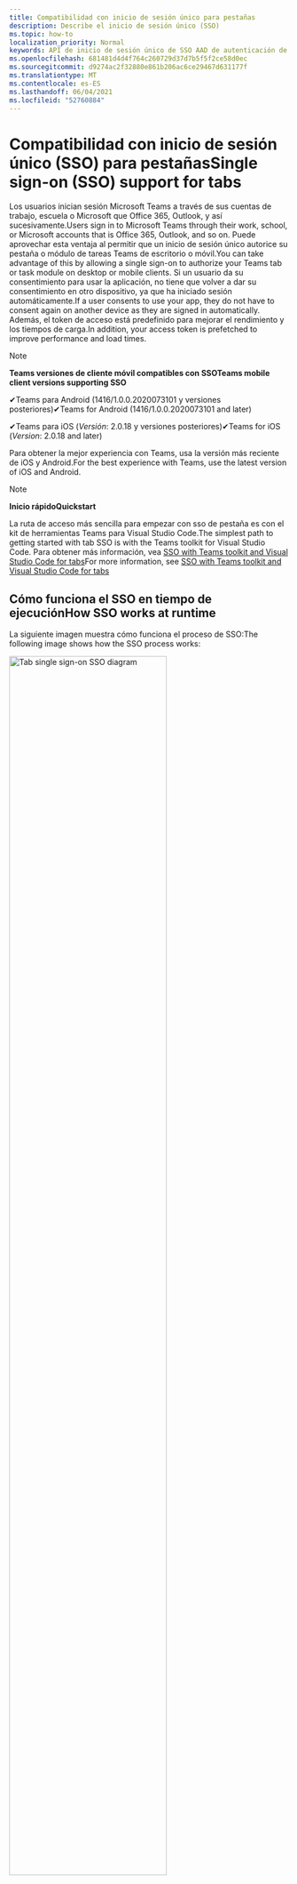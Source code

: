 ```yaml
---
title: Compatibilidad con inicio de sesión único para pestañas
description: Describe el inicio de sesión único (SSO)
ms.topic: how-to
localization_priority: Normal
keywords: API de inicio de sesión único de SSO AAD de autenticación de teams
ms.openlocfilehash: 681481d4d4f764c260729d37d7b5f5f2ce58d0ec
ms.sourcegitcommit: d9274ac2f32880e861b206ac6ce29467d631177f
ms.translationtype: MT
ms.contentlocale: es-ES
ms.lasthandoff: 06/04/2021
ms.locfileid: "52760884"
---
```

# <a name="single-sign-on-sso-support-for-tabs"></a><span data-ttu-id="0784f-104">Compatibilidad con inicio de sesión único (SSO) para pestañas</span><span class="sxs-lookup"><span data-stu-id="0784f-104">Single sign-on (SSO) support for tabs</span></span>

<span data-ttu-id="0784f-105">Los usuarios inician sesión Microsoft Teams a través de sus cuentas de trabajo, escuela o Microsoft que Office 365, Outlook, y así sucesivamente.</span><span class="sxs-lookup"><span data-stu-id="0784f-105">Users sign in to Microsoft Teams through their work, school, or Microsoft accounts that is Office 365, Outlook, and so on.</span></span> <span data-ttu-id="0784f-106">Puede aprovechar esta ventaja al permitir que un inicio de sesión único autorice su pestaña o módulo de tareas Teams de escritorio o móvil.</span><span class="sxs-lookup"><span data-stu-id="0784f-106">You can take advantage of this by allowing a single sign-on to authorize your Teams tab or task module on desktop or mobile clients.</span></span> <span data-ttu-id="0784f-107">Si un usuario da su consentimiento para usar la aplicación, no tiene que volver a dar su consentimiento en otro dispositivo, ya que ha iniciado sesión automáticamente.</span><span class="sxs-lookup"><span data-stu-id="0784f-107">If a user consents to use your app, they do not have to consent again on another device as they are signed in automatically.</span></span> <span data-ttu-id="0784f-108">Además, el token de acceso está predefinido para mejorar el rendimiento y los tiempos de carga.</span><span class="sxs-lookup"><span data-stu-id="0784f-108">In addition, your access token is prefetched to improve performance and load times.</span></span>

> [!NOTE]
> <span data-ttu-id="0784f-109">**Teams versiones de cliente móvil compatibles con SSO**</span><span class="sxs-lookup"><span data-stu-id="0784f-109">**Teams mobile client versions supporting SSO**</span></span>  
>
> <span data-ttu-id="0784f-110">✔Teams para Android (1416/1.0.0.2020073101 y versiones posteriores)</span><span class="sxs-lookup"><span data-stu-id="0784f-110">✔Teams for Android (1416/1.0.0.2020073101 and later)</span></span>
>
> <span data-ttu-id="0784f-111">✔Teams para iOS (_Versión_: 2.0.18 y versiones posteriores)</span><span class="sxs-lookup"><span data-stu-id="0784f-111">✔Teams for iOS (_Version_: 2.0.18 and later)</span></span>  
>
> <span data-ttu-id="0784f-112">Para obtener la mejor experiencia con Teams, usa la versión más reciente de iOS y Android.</span><span class="sxs-lookup"><span data-stu-id="0784f-112">For the best experience with Teams, use the latest version of iOS and Android.</span></span>

> [!NOTE]
> <span data-ttu-id="0784f-113">**Inicio rápido**</span><span class="sxs-lookup"><span data-stu-id="0784f-113">**Quickstart**</span></span>  
>
> <span data-ttu-id="0784f-114">La ruta de acceso más sencilla para empezar con sso de pestaña es con el kit de herramientas Teams para Visual Studio Code.</span><span class="sxs-lookup"><span data-stu-id="0784f-114">The simplest path to getting started with tab SSO is with the Teams toolkit for Visual Studio Code.</span></span> <span data-ttu-id="0784f-115">Para obtener más información, vea [SSO with Teams toolkit and Visual Studio Code for tabs](../../../toolkit/visual-studio-code-tab-sso.md)</span><span class="sxs-lookup"><span data-stu-id="0784f-115">For more information, see [SSO with Teams toolkit and Visual Studio Code for tabs](../../../toolkit/visual-studio-code-tab-sso.md)</span></span>

## <a name="how-sso-works-at-runtime"></a><span data-ttu-id="0784f-116">Cómo funciona el SSO en tiempo de ejecución</span><span class="sxs-lookup"><span data-stu-id="0784f-116">How SSO works at runtime</span></span>

<span data-ttu-id="0784f-117">La siguiente imagen muestra cómo funciona el proceso de SSO:</span><span class="sxs-lookup"><span data-stu-id="0784f-117">The following image shows how the SSO process works:</span></span>

<!-- markdownlint-disable MD033 -->
<img src="~/assets/images/tabs/tabs-sso-diagram.png" alt="Tab single sign-on SSO diagram" width="75%"/>

1. <span data-ttu-id="0784f-118">En la pestaña, se realiza una llamada de JavaScript a `getAuthToken()` .</span><span class="sxs-lookup"><span data-stu-id="0784f-118">In the tab, a JavaScript call is made to `getAuthToken()`.</span></span> <span data-ttu-id="0784f-119">Esto indica Teams obtener un token de autenticación para la aplicación de tabulación.</span><span class="sxs-lookup"><span data-stu-id="0784f-119">This tells Teams to obtain an authentication token for the tab application.</span></span>
2. <span data-ttu-id="0784f-120">Si es la primera vez que el usuario actual usa la aplicación de pestaña, hay un mensaje de solicitud para dar su consentimiento si se requiere consentimiento o para administrar la autenticación de paso a paso, como la autenticación en dos fases.</span><span class="sxs-lookup"><span data-stu-id="0784f-120">If this is the first time the current user has used your tab application, there is a request prompt to consent if consent is required or to handle step-up authentication such as two-factor authentication.</span></span>
3. <span data-ttu-id="0784f-121">Teams solicita el token de aplicación de tabulación desde el punto de conexión Azure Active Directory (AAD) para el usuario actual.</span><span class="sxs-lookup"><span data-stu-id="0784f-121">Teams requests the tab application token from the Azure Active Directory (AAD) endpoint for the current user.</span></span>
4. <span data-ttu-id="0784f-122">AAD envía el token de aplicación de tabulación a Teams aplicación.</span><span class="sxs-lookup"><span data-stu-id="0784f-122">AAD sends the tab application token to the Teams application.</span></span>
5. <span data-ttu-id="0784f-123">Teams envía el token de aplicación de tabulación a la pestaña como parte del objeto de resultado devuelto por la `getAuthToken()` llamada.</span><span class="sxs-lookup"><span data-stu-id="0784f-123">Teams sends the tab application token to the tab as part of the result object returned by the `getAuthToken()` call.</span></span>
6. <span data-ttu-id="0784f-124">El token se analiza en la aplicación de pestaña mediante JavaScript, para extraer la información necesaria, como la dirección de correo electrónico del usuario.</span><span class="sxs-lookup"><span data-stu-id="0784f-124">The token is parsed in the tab application using JavaScript, to extract required information, such as the user's email address.</span></span>

> [!NOTE]
> <span data-ttu-id="0784f-125">El solo es válido para dar su consentimiento a un conjunto limitado de API de nivel de usuario que son correo `getAuthToken()` electrónico, perfil, offline_access y OpenId.</span><span class="sxs-lookup"><span data-stu-id="0784f-125">The `getAuthToken()` is only valid for consenting to a limited set of user-level APIs that is email, profile, offline_access and OpenId.</span></span> <span data-ttu-id="0784f-126">No se usa para otros ámbitos Graph como `User.Read` o `Mail.Read` .</span><span class="sxs-lookup"><span data-stu-id="0784f-126">It is not used for further Graph scopes such as `User.Read` or `Mail.Read`.</span></span> <span data-ttu-id="0784f-127">Para obtener soluciones alternativas sugeridas, [consulte Graph adicionales](#apps-that-require-additional-graph-scopes).</span><span class="sxs-lookup"><span data-stu-id="0784f-127">For suggested workarounds, see [additional Graph scopes](#apps-that-require-additional-graph-scopes).</span></span>

<span data-ttu-id="0784f-128">La API de SSO también funciona en [módulos de tareas](../../../task-modules-and-cards/what-are-task-modules.md) que insertan contenido web.</span><span class="sxs-lookup"><span data-stu-id="0784f-128">The SSO API also works in [task modules](../../../task-modules-and-cards/what-are-task-modules.md) that embed web content.</span></span>

## <a name="develop-an-sso-microsoft-teams-tab"></a><span data-ttu-id="0784f-129">Desarrollar una pestaña de Microsoft Teams SSO</span><span class="sxs-lookup"><span data-stu-id="0784f-129">Develop an SSO Microsoft Teams tab</span></span>

<span data-ttu-id="0784f-130">En esta sección se describen las tareas relacionadas con la creación de una Teams que usa SSO.</span><span class="sxs-lookup"><span data-stu-id="0784f-130">This section describes the tasks involved in creating a Teams tab that uses SSO.</span></span> <span data-ttu-id="0784f-131">Estas tareas son independientes del lenguaje y del marco.</span><span class="sxs-lookup"><span data-stu-id="0784f-131">These tasks are language- and framework-agnostic.</span></span>

### <a name="1-create-your-aad-application"></a><span data-ttu-id="0784f-132">1. Crear la aplicación de AAD</span><span class="sxs-lookup"><span data-stu-id="0784f-132">1. Create your AAD application</span></span>

<span data-ttu-id="0784f-133">**Para registrar la aplicación en la información general [del portal de AAD](https://azure.microsoft.com/features/azure-portal/)**</span><span class="sxs-lookup"><span data-stu-id="0784f-133">**To register your application in the [AAD portal](https://azure.microsoft.com/features/azure-portal/) overview**</span></span>

1. <span data-ttu-id="0784f-134">Obtener el [identificador de aplicación de AAD](/azure/active-directory/develop/howto-create-service-principal-portal#get-values-for-signing-in).</span><span class="sxs-lookup"><span data-stu-id="0784f-134">Get your [AAD Application ID](/azure/active-directory/develop/howto-create-service-principal-portal#get-values-for-signing-in).</span></span> 
1. <span data-ttu-id="0784f-135">Especifique los permisos que la aplicación necesita para el extremo de AAD y, opcionalmente, Graph.</span><span class="sxs-lookup"><span data-stu-id="0784f-135">Specify the permissions that your application needs for the AAD endpoint and, optionally, Graph.</span></span>
1. <span data-ttu-id="0784f-136">[Conceda permisos para](/azure/active-directory/develop/howto-create-service-principal-portal#configure-access-policies-on-resources) Teams escritorio, web y aplicaciones móviles.</span><span class="sxs-lookup"><span data-stu-id="0784f-136">[Grant permissions](/azure/active-directory/develop/howto-create-service-principal-portal#configure-access-policies-on-resources) for Teams desktop, web, and mobile applications.</span></span>
1. <span data-ttu-id="0784f-137">Pre-authorize Teams seleccionando el botón Agregar **un** ámbito y en el panel que se abre, escriba **access_as_user** como **nombre de ámbito**.</span><span class="sxs-lookup"><span data-stu-id="0784f-137">Pre-authorize Teams by selecting the **Add a scope** button and in the panel that opens, enter **access_as_user** as the **Scope name**.</span></span>

> [!NOTE]
> <span data-ttu-id="0784f-138">Hay algunas restricciones importantes que debe saber:</span><span class="sxs-lookup"><span data-stu-id="0784f-138">There are some important restrictions that you must know:</span></span>
>
> * <span data-ttu-id="0784f-139">Solo se admiten permisos Graph API de nivel de usuario, es decir, correo electrónico, perfil, offline_access, OpenId.</span><span class="sxs-lookup"><span data-stu-id="0784f-139">Only user-level Graph API permissions are supported that is, email, profile, offline_access, OpenId.</span></span> <span data-ttu-id="0784f-140">Si debe tener acceso a otros ámbitos Graph como `User.Read` o , vea la solución alternativa `Mail.Read` [recomendada](#apps-that-require-additional-graph-scopes).</span><span class="sxs-lookup"><span data-stu-id="0784f-140">If you must have access to other Graph scopes such as `User.Read` or `Mail.Read`, see [recommended workaround](#apps-that-require-additional-graph-scopes).</span></span>
> * <span data-ttu-id="0784f-141">Es importante que el nombre de dominio de la aplicación sea el mismo que el nombre de dominio registrado para la aplicación de AAD.</span><span class="sxs-lookup"><span data-stu-id="0784f-141">It is important that your application's domain name is the same as the domain name you have registered for your AAD application.</span></span>
> * <span data-ttu-id="0784f-142">Actualmente, no se admiten varios dominios por aplicación.</span><span class="sxs-lookup"><span data-stu-id="0784f-142">Currently multiple domains per app are not supported.</span></span>

<span data-ttu-id="0784f-143">**Para registrar la aplicación a través del portal de AAD**</span><span class="sxs-lookup"><span data-stu-id="0784f-143">**To register your app through the AAD portal**</span></span>

1. <span data-ttu-id="0784f-144">Registrar una nueva aplicación en el portal [de registros de aplicaciones de AAD.](https://go.microsoft.com/fwlink/?linkid=2083908)</span><span class="sxs-lookup"><span data-stu-id="0784f-144">Register a new application in the [AAD App Registrations](https://go.microsoft.com/fwlink/?linkid=2083908) portal.</span></span>
1. <span data-ttu-id="0784f-145">Seleccione **Nuevo registro**.</span><span class="sxs-lookup"><span data-stu-id="0784f-145">Select **New Registration**.</span></span> <span data-ttu-id="0784f-146">Aparece **la página** Registrar una aplicación.</span><span class="sxs-lookup"><span data-stu-id="0784f-146">The **Register an application** page appears.</span></span>
1. <span data-ttu-id="0784f-147">En la **página Registrar una aplicación,** escriba los siguientes valores:</span><span class="sxs-lookup"><span data-stu-id="0784f-147">In the **Register an application** page, enter the following values:</span></span>
    1. <span data-ttu-id="0784f-148">Escribe un **nombre** para la aplicación.</span><span class="sxs-lookup"><span data-stu-id="0784f-148">Enter a **Name** for your app.</span></span>
    2. <span data-ttu-id="0784f-149">Elija los **tipos de cuenta admitidos,** seleccione un único inquilino o tipo de cuenta multiempresa.</span><span class="sxs-lookup"><span data-stu-id="0784f-149">Choose the **Supported account types**, select single tenant or multitenant account type.</span></span> <span data-ttu-id="0784f-150">¹</span><span class="sxs-lookup"><span data-stu-id="0784f-150">¹</span></span>
    * <span data-ttu-id="0784f-151">Deje **URI de redireccionamiento** vacía.</span><span class="sxs-lookup"><span data-stu-id="0784f-151">Leave **Redirect URI** empty.</span></span>
    3. <span data-ttu-id="0784f-152">Elija **Registrar**.</span><span class="sxs-lookup"><span data-stu-id="0784f-152">Choose **Register**.</span></span>
1. <span data-ttu-id="0784f-153">En la página de información general, copie y guarde el **identificador de aplicación (cliente).**</span><span class="sxs-lookup"><span data-stu-id="0784f-153">On the overview page, copy and save the **Application (client) ID**.</span></span> <span data-ttu-id="0784f-154">Debe tenerla más adelante al actualizar el manifiesto Teams aplicación.</span><span class="sxs-lookup"><span data-stu-id="0784f-154">You must have it later when updating your Teams application manifest.</span></span>
1. <span data-ttu-id="0784f-155">En **Administrar**, seleccione **Exponer una API**</span><span class="sxs-lookup"><span data-stu-id="0784f-155">Under **Manage**, select **Expose an API**.</span></span>

    > [!NOTE]
    > <span data-ttu-id="0784f-156">Si estás creando una aplicación con un bot y una pestaña, escribe el URI de id. de aplicación como `api://fully-qualified-domain-name.com/botid-{YourBotId}` .</span><span class="sxs-lookup"><span data-stu-id="0784f-156">If you are building an app with a bot and a tab, enter the Application ID URI as `api://fully-qualified-domain-name.com/botid-{YourBotId}`.</span></span>

1. <span data-ttu-id="0784f-157">Seleccione el **vínculo Establecer** para generar el URI de id. de aplicación con el formato `api://{AppID}` de .</span><span class="sxs-lookup"><span data-stu-id="0784f-157">Select the **Set** link to generate the Application ID URI in the form of `api://{AppID}`.</span></span> <span data-ttu-id="0784f-158">Inserte el nombre de dominio completo con una barra diagonal "/" anexada al final, entre las barras diagonales dobles y el GUID.</span><span class="sxs-lookup"><span data-stu-id="0784f-158">Insert your fully qualified domain name with a forward slash "/" appended to the end, between the double forward slashes and the GUID.</span></span> <span data-ttu-id="0784f-159">El identificador completo debe tener el formato `api://fully-qualified-domain-name.com/{AppID}` de .</span><span class="sxs-lookup"><span data-stu-id="0784f-159">The entire ID must have the form of `api://fully-qualified-domain-name.com/{AppID}`.</span></span> <span data-ttu-id="0784f-160">² Por ejemplo, `api://subdomain.example.com/00000000-0000-0000-0000-000000000000` .</span><span class="sxs-lookup"><span data-stu-id="0784f-160">² For example, `api://subdomain.example.com/00000000-0000-0000-0000-000000000000`.</span></span> <span data-ttu-id="0784f-161">El nombre de dominio completo es el nombre de dominio legible desde el que se sirve la aplicación.</span><span class="sxs-lookup"><span data-stu-id="0784f-161">The fully qualified domain name is the human readable domain name from which your app is served.</span></span> <span data-ttu-id="0784f-162">Si usa un servicio de túnel como ngrok, debe actualizar este valor siempre que cambie su subdominio ngrok.</span><span class="sxs-lookup"><span data-stu-id="0784f-162">If you are using a tunneling service such as ngrok, you must update this value whenever your ngrok subdomain changes.</span></span>
1. <span data-ttu-id="0784f-163">Seleccione **Agregar un ámbito**.</span><span class="sxs-lookup"><span data-stu-id="0784f-163">Select **Add a scope**.</span></span> <span data-ttu-id="0784f-164">En el panel que se abre, **escriba access_as_user** como el nombre **de ámbito**.</span><span class="sxs-lookup"><span data-stu-id="0784f-164">In the panel that opens, enter **access_as_user** as the **Scope name**.</span></span>
1. <span data-ttu-id="0784f-165">En el **cuadro Quién puede dar su consentimiento,** escriba **Administradores y usuarios**.</span><span class="sxs-lookup"><span data-stu-id="0784f-165">In the **Who can consent?** box, enter **Admins and users**.</span></span>
1. <span data-ttu-id="0784f-166">Escriba los detalles en los cuadros para configurar los mensajes de consentimiento de usuario y administrador con los valores adecuados para el `access_as_user` ámbito:</span><span class="sxs-lookup"><span data-stu-id="0784f-166">Enter the details in the boxes for configuring the admin and user consent prompts with values that are appropriate for the `access_as_user` scope:</span></span>
    * <span data-ttu-id="0784f-167">**Título del consentimiento de administrador:** Teams puede acceder al perfil del usuario.</span><span class="sxs-lookup"><span data-stu-id="0784f-167">**Admin consent title:** Teams can access the user’s profile.</span></span>
    * <span data-ttu-id="0784f-168">**Descripción del consentimiento** de administrador: Teams puede llamar a las API web de la aplicación como el usuario actual.</span><span class="sxs-lookup"><span data-stu-id="0784f-168">**Admin consent description**: Teams can call the app’s web APIs as the current user.</span></span>
    * <span data-ttu-id="0784f-169">**Título de consentimiento de** usuario: Teams puede acceder a su perfil y realizar solicitudes en su nombre.</span><span class="sxs-lookup"><span data-stu-id="0784f-169">**User consent title**: Teams can access your profile and make requests on your behalf.</span></span>
    * <span data-ttu-id="0784f-170">Descripción del consentimiento del **usuario:** Teams llamar a las API de esta aplicación con los mismos derechos que tiene.</span><span class="sxs-lookup"><span data-stu-id="0784f-170">**User consent description:** Teams can call this app’s APIs with the same rights as you have.</span></span>
1. <span data-ttu-id="0784f-171">Asegúrese de que **Estado** se establece en **Habilitado**.</span><span class="sxs-lookup"><span data-stu-id="0784f-171">Ensure that **State** is set to **Enabled**.</span></span>
1. <span data-ttu-id="0784f-172">Seleccione **Agregar ámbito** para guardar los detalles.</span><span class="sxs-lookup"><span data-stu-id="0784f-172">Select **Add scope** to save the details.</span></span> <span data-ttu-id="0784f-173">La parte de dominio del **nombre de** ámbito que se muestra debajo del campo de texto debe coincidir automáticamente con el URI de **id.** de aplicación establecido en el paso anterior, con `/access_as_user` anexado al final `api://subdomain.example.com/00000000-0000-0000-0000-000000000000/access_as_user` .</span><span class="sxs-lookup"><span data-stu-id="0784f-173">The domain part of the **Scope name** displayed below the text field must automatically match the **Application ID** URI set in the previous step, with `/access_as_user` appended to the end `api://subdomain.example.com/00000000-0000-0000-0000-000000000000/access_as_user`.</span></span>
1. <span data-ttu-id="0784f-174">En la **sección Aplicaciones cliente autorizadas,** identifique las aplicaciones que desea autorizar para la aplicación web de la aplicación.</span><span class="sxs-lookup"><span data-stu-id="0784f-174">In the **Authorized client applications** section, identify the applications that you want to authorize for your app’s web application.</span></span> <span data-ttu-id="0784f-175">Seleccione **Agregar una aplicación cliente**.</span><span class="sxs-lookup"><span data-stu-id="0784f-175">Select **Add a client application**.</span></span> <span data-ttu-id="0784f-176">Escriba cada uno de los siguientes IDs de cliente y seleccione el ámbito autorizado que creó en el paso anterior:</span><span class="sxs-lookup"><span data-stu-id="0784f-176">Enter each of the following client IDs and select the authorized scope you created in the previous step:</span></span>
    * <span data-ttu-id="0784f-177">`1fec8e78-bce4-4aaf-ab1b-5451cc387264`para Teams móvil o de escritorio.</span><span class="sxs-lookup"><span data-stu-id="0784f-177">`1fec8e78-bce4-4aaf-ab1b-5451cc387264` for Teams mobile or desktop application.</span></span>
    * <span data-ttu-id="0784f-178">`5e3ce6c0-2b1f-4285-8d4b-75ee78787346`para Teams web.</span><span class="sxs-lookup"><span data-stu-id="0784f-178">`5e3ce6c0-2b1f-4285-8d4b-75ee78787346` for Teams web application.</span></span>
1. <span data-ttu-id="0784f-179">Vaya a **Permisos de API**.</span><span class="sxs-lookup"><span data-stu-id="0784f-179">Navigate to **API Permissions**.</span></span> <span data-ttu-id="0784f-180">Seleccione **Agregar un permiso** Microsoft  >  **Graph**  >  **permisos delegados** y, a continuación, agregue los siguientes permisos desde Graph API:</span><span class="sxs-lookup"><span data-stu-id="0784f-180">Select **Add a permission** > **Microsoft Graph** > **Delegated permissions**, then add the following permissions from Graph API:</span></span>
    * <span data-ttu-id="0784f-181">User.Read habilitado de forma predeterminada</span><span class="sxs-lookup"><span data-stu-id="0784f-181">User.Read enabled by default</span></span>
    * <span data-ttu-id="0784f-182">email</span><span class="sxs-lookup"><span data-stu-id="0784f-182">email</span></span>
    * <span data-ttu-id="0784f-183">offline_access</span><span class="sxs-lookup"><span data-stu-id="0784f-183">offline_access</span></span>
    * <span data-ttu-id="0784f-184">OpenId</span><span class="sxs-lookup"><span data-stu-id="0784f-184">OpenId</span></span>
    * <span data-ttu-id="0784f-185">perfil</span><span class="sxs-lookup"><span data-stu-id="0784f-185">profile</span></span>

1. <span data-ttu-id="0784f-186">Vaya a **Autenticación**.</span><span class="sxs-lookup"><span data-stu-id="0784f-186">Navigate to **Authentication**.</span></span>

    <span data-ttu-id="0784f-187">Si no se ha concedido el consentimiento de administrador de TI a una aplicación, los usuarios tendrán que dar su consentimiento la primera vez que usen una aplicación.</span><span class="sxs-lookup"><span data-stu-id="0784f-187">If an app has not been granted IT admin consent, users have to provide consent the first time they use an app.</span></span>

    <span data-ttu-id="0784f-188">Para escribir un URI de redireccionamiento:</span><span class="sxs-lookup"><span data-stu-id="0784f-188">To enter a redirect URI:</span></span>
    * <span data-ttu-id="0784f-189">Seleccione **Agregar una plataforma**.</span><span class="sxs-lookup"><span data-stu-id="0784f-189">Select **Add a platform**.</span></span>
    * <span data-ttu-id="0784f-190">Seleccione **web**.</span><span class="sxs-lookup"><span data-stu-id="0784f-190">Select **web**.</span></span>
    * <span data-ttu-id="0784f-191">Escribe el **URI de redireccionamiento** de la aplicación.</span><span class="sxs-lookup"><span data-stu-id="0784f-191">Enter the **redirect URI** for your app.</span></span> <span data-ttu-id="0784f-192">Esta es la página donde un flujo de concesión implícito correcto redirige al usuario.</span><span class="sxs-lookup"><span data-stu-id="0784f-192">This is the page where a successful implicit grant flow redirects the user.</span></span> <span data-ttu-id="0784f-193">Este es el mismo nombre de dominio completo que escribió en el paso 5 seguido de la ruta de api a la que se envía una respuesta de autenticación.</span><span class="sxs-lookup"><span data-stu-id="0784f-193">This is the same fully qualified domain name that you entered in step 5 followed by the API route where an authentication response is sent.</span></span> <span data-ttu-id="0784f-194">Si está siguiendo cualquiera de los ejemplos Teams, este es `https://subdomain.example.com/auth-end` .</span><span class="sxs-lookup"><span data-stu-id="0784f-194">If you are following any of the Teams samples, this is `https://subdomain.example.com/auth-end`.</span></span>

    <span data-ttu-id="0784f-195">Habilite la concesión implícita activando los siguientes cuadros: ✔ token de identificador ✔ token de acceso</span><span class="sxs-lookup"><span data-stu-id="0784f-195">Enable implicit grant by checking the following boxes:  ✔ ID Token  ✔ Access Token</span></span>

<span data-ttu-id="0784f-196">¡Enhorabuena!</span><span class="sxs-lookup"><span data-stu-id="0784f-196">Congratulations!</span></span> <span data-ttu-id="0784f-197">Has completado los requisitos previos de registro de la aplicación para continuar con la pestaña APLICACIÓN SSO.</span><span class="sxs-lookup"><span data-stu-id="0784f-197">You have completed the app registration prerequisites to proceed with your tab SSO app.</span></span>

> [!NOTE]
>
> * <span data-ttu-id="0784f-198">¹ Si la aplicación de AAD está registrada en el mismo espacio empresarial donde realiza una solicitud de autenticación en Teams, no se le puede pedir al usuario su consentimiento y se le concede un token de acceso de inmediato.</span><span class="sxs-lookup"><span data-stu-id="0784f-198">¹ If your AAD app is registered in the same tenant where you are making an authentication request in Teams, the user cannot be asked to consent and is granted an access token right away.</span></span> <span data-ttu-id="0784f-199">Los usuarios solo consienten estos permisos si la aplicación AAD está registrada en un inquilino diferente.</span><span class="sxs-lookup"><span data-stu-id="0784f-199">Users only consent to these permissions if the AAD app is registered in a different tenant.</span></span>
> * <span data-ttu-id="0784f-200">² Si el dominio personalizado no se agrega a AAD, se produce un error que indica que el nombre de host no debe basarse en un dominio ya propiedad.</span><span class="sxs-lookup"><span data-stu-id="0784f-200">² If the custom domain is not added to AAD, you get an error stating that the host name must not be based on an already owned domain.</span></span> <span data-ttu-id="0784f-201">Para agregar un dominio personalizado a AAD y registrarlo, siga el procedimiento agregar un nombre de dominio [personalizado al procedimiento de AAD](/azure/active-directory/fundamentals/add-custom-domain) y, a continuación, repita el paso 5.</span><span class="sxs-lookup"><span data-stu-id="0784f-201">To add custom domain to AAD and register it, follow the [add a custom domain name to AAD](/azure/active-directory/fundamentals/add-custom-domain) procedure, and then repeat step 5.</span></span> <span data-ttu-id="0784f-202">También puede obtener este error si no ha iniciado sesión con credenciales de administrador en el Office 365 arrendamiento.</span><span class="sxs-lookup"><span data-stu-id="0784f-202">You can also get this error if you are not signed in with Admin credentials in the Office 365 tenancy.</span></span>
> * <span data-ttu-id="0784f-203">Si no recibe el nombre principal de usuario (UPN)) en el token de acceso devuelto, puede agregarlo como una notificación opcional [en](/azure/active-directory/develop/active-directory-optional-claims) AAD.</span><span class="sxs-lookup"><span data-stu-id="0784f-203">If you are not receiving the user principal name (UPN)) in the returned access token, you can add it as an [optional claim](/azure/active-directory/develop/active-directory-optional-claims) in AAD.</span></span>

### <a name="2-update-your-teams-application-manifest"></a><span data-ttu-id="0784f-204">2. Actualizar el manifiesto Teams aplicación</span><span class="sxs-lookup"><span data-stu-id="0784f-204">2. Update your Teams application manifest</span></span>

<span data-ttu-id="0784f-205">Use el siguiente código para agregar nuevas propiedades al manifiesto de Teams:</span><span class="sxs-lookup"><span data-stu-id="0784f-205">Use the following code to add new properties to your Teams manifest:</span></span>

```json
"webApplicationInfo": {
  "id": "00000000-0000-0000-0000-000000000000",
  "resource": "api://subdomain.example.com/00000000-0000-0000-0000-000000000000"
}
```

* <span data-ttu-id="0784f-206">**WebApplicationInfo** es el elemento principal de los siguientes elementos:</span><span class="sxs-lookup"><span data-stu-id="0784f-206">**WebApplicationInfo** is the parent of the following elements:</span></span>

> [!div class="checklist"]
> * <span data-ttu-id="0784f-207">**id:** el identificador de cliente de la aplicación.</span><span class="sxs-lookup"><span data-stu-id="0784f-207">**id** - The client ID of the application.</span></span> <span data-ttu-id="0784f-208">Este es el identificador de aplicación que obtuvo como parte del registro de la aplicación con Azure AD.</span><span class="sxs-lookup"><span data-stu-id="0784f-208">This is the application ID that you obtained as part of registering the application with Azure AD.</span></span>
>* <span data-ttu-id="0784f-209">**resource:** el dominio y el subdominio de la aplicación.</span><span class="sxs-lookup"><span data-stu-id="0784f-209">**resource** - The domain and subdomain of your application.</span></span> <span data-ttu-id="0784f-210">Este es el mismo URI (incluido el `api://` protocolo) que registró al crear `scope` el paso 6.</span><span class="sxs-lookup"><span data-stu-id="0784f-210">This is the same URI (including the `api://` protocol) that you registered when creating your `scope` in step 6.</span></span> <span data-ttu-id="0784f-211">No debe incluir la ruta `access_as_user` de acceso en el recurso.</span><span class="sxs-lookup"><span data-stu-id="0784f-211">You must not include the `access_as_user` path in your resource.</span></span> <span data-ttu-id="0784f-212">La parte de dominio de este URI debe coincidir con el dominio, incluidos los subdominios, que se usan en las direcciones URL del manifiesto Teams aplicación.</span><span class="sxs-lookup"><span data-stu-id="0784f-212">The domain part of this URI must match the domain, including any subdomains, used in the URLs of your Teams application manifest.</span></span>

> [!NOTE]
>
>* <span data-ttu-id="0784f-213">El recurso de una aplicación de AAD suele ser la raíz de la dirección URL del sitio y el appID (por ejemplo, `api://subdomain.example.com/00000000-0000-0000-0000-000000000000` ).</span><span class="sxs-lookup"><span data-stu-id="0784f-213">The resource for an AAD app is usually the root of its site URL and the appID (e.g. `api://subdomain.example.com/00000000-0000-0000-0000-000000000000`).</span></span> <span data-ttu-id="0784f-214">Este valor también se usa para garantizar que la solicitud viene del mismo dominio.</span><span class="sxs-lookup"><span data-stu-id="0784f-214">This value is also used to ensure your request is coming from the same domain.</span></span> <span data-ttu-id="0784f-215">Asegúrese de que `contentURL` la pestaña usa los mismos dominios que la propiedad de recurso.</span><span class="sxs-lookup"><span data-stu-id="0784f-215">Ensure that the `contentURL` for your tab uses the same domains as your resource property.</span></span>
>* <span data-ttu-id="0784f-216">Debe usar la versión 1.5 del manifiesto o posterior para implementar el `webApplicationInfo` campo.</span><span class="sxs-lookup"><span data-stu-id="0784f-216">You must use manifest version 1.5 or higher to implement the `webApplicationInfo` field.</span></span>

### <a name="3-get-an-authentication-token-from-your-client-side-code"></a><span data-ttu-id="0784f-217">3. Obtener un token de autenticación del código del lado cliente</span><span class="sxs-lookup"><span data-stu-id="0784f-217">3. Get an authentication token from your client-side code</span></span>

<span data-ttu-id="0784f-218">Use la siguiente API de autenticación:</span><span class="sxs-lookup"><span data-stu-id="0784f-218">Use the following authentication API:</span></span>

```javascript
var authTokenRequest = {
  successCallback: function(result) { console.log("Success: " + result); },
  failureCallback: function(error) { console.log("Failure: " + error); }
};
microsoftTeams.authentication.getAuthToken(authTokenRequest);
```

<span data-ttu-id="0784f-219">Al llamar: y se requiere un consentimiento de usuario adicional para los permisos de nivel de usuario, se muestra un cuadro de diálogo al usuario `getAuthToken` para conceder un consentimiento adicional.</span><span class="sxs-lookup"><span data-stu-id="0784f-219">When you call `getAuthToken` - and additional user consent is required for user-level permissions, a dialog is shown to the user to grant additional consent.</span></span>

<span data-ttu-id="0784f-220">Después de recibir el token de acceso en la devolución de llamada correcta, puede descodificar el token de acceso para ver las notificaciones asociadas con ese token.</span><span class="sxs-lookup"><span data-stu-id="0784f-220">After you receive the access token in the success callback, you can decode the access token to view the claims associated with that token.</span></span> <span data-ttu-id="0784f-221">Opcionalmente, puedes copiar y pegar manualmente el token de acceso en una herramienta, como jwt.ms [inspeccionar](https://jwt.ms/) su contenido.</span><span class="sxs-lookup"><span data-stu-id="0784f-221">Optionally, you can manually copy and paste the access token into a tool, such as [jwt.ms](https://jwt.ms/) to inspect its contents.</span></span> <span data-ttu-id="0784f-222">Si no recibe el UPN en el token de acceso devuelto, puede agregarlo como una notificación [opcional](/azure/active-directory/develop/active-directory-optional-claims) en AAD.</span><span class="sxs-lookup"><span data-stu-id="0784f-222">If you are not receiving the UPN in the returned access token, you can add it as an [optional claim](/azure/active-directory/develop/active-directory-optional-claims) in AAD.</span></span>

<p>
    <img src="~/assets/images/tabs/tabs-sso-prompt.png" alt="Tab single sign-on SSO dialog prompt" width="75%"/>
</p>

## <a name="code-sample"></a><span data-ttu-id="0784f-223">Ejemplo de código</span><span class="sxs-lookup"><span data-stu-id="0784f-223">Code sample</span></span>

|<span data-ttu-id="0784f-224">**Nombre de ejemplo**</span><span class="sxs-lookup"><span data-stu-id="0784f-224">**Sample name**</span></span>|<span data-ttu-id="0784f-225">**Descripción**</span><span class="sxs-lookup"><span data-stu-id="0784f-225">**Description**</span></span>|<span data-ttu-id="0784f-226">**C#**</span><span class="sxs-lookup"><span data-stu-id="0784f-226">**C#**</span></span>|<span data-ttu-id="0784f-227">**Node.js**</span><span class="sxs-lookup"><span data-stu-id="0784f-227">**Node.js**</span></span>|
|---------------|---------------|------|--------------|
| <span data-ttu-id="0784f-228">Tab SSO</span><span class="sxs-lookup"><span data-stu-id="0784f-228">Tab SSO</span></span> |<span data-ttu-id="0784f-229">Microsoft Teams de ejemplo para pestañas SSO de Azure AD</span><span class="sxs-lookup"><span data-stu-id="0784f-229">Microsoft Teams sample app for tabs Azure AD SSO</span></span>| [<span data-ttu-id="0784f-230">View</span><span class="sxs-lookup"><span data-stu-id="0784f-230">View</span></span>](https://github.com/OfficeDev/Microsoft-Teams-Samples/tree/main/samples/tab-sso/csharp)|<span data-ttu-id="0784f-231">[Ver](https://github.com/OfficeDev/Microsoft-Teams-Samples/blob/main/samples/tab-sso/nodejs),</span><span class="sxs-lookup"><span data-stu-id="0784f-231">[View](https://github.com/OfficeDev/Microsoft-Teams-Samples/blob/main/samples/tab-sso/nodejs),</span></span> </br>[<span data-ttu-id="0784f-232">Teams Toolkit</span><span class="sxs-lookup"><span data-stu-id="0784f-232">Teams Toolkit</span></span>](../../../toolkit/visual-studio-code-tab-sso.md)|

## <a name="known-limitations"></a><span data-ttu-id="0784f-233">Limitaciones conocidas</span><span class="sxs-lookup"><span data-stu-id="0784f-233">Known limitations</span></span>

### <a name="apps-that-require-additional-graph-scopes"></a><span data-ttu-id="0784f-234">Aplicaciones que requieren ámbitos Graph adicionales</span><span class="sxs-lookup"><span data-stu-id="0784f-234">Apps that require additional Graph scopes</span></span>

<span data-ttu-id="0784f-235">Nuestra implementación actual para SSO solo concede consentimiento para permisos de nivel de usuario que son correo electrónico, perfil, offline_access, OpenId y no para otras API como User.Read o Mail.Read.</span><span class="sxs-lookup"><span data-stu-id="0784f-235">Our current implementation for SSO only grants consent for user-level permissions that is email, profile, offline_access, OpenId and not for other APIs such as User.Read or Mail.Read.</span></span> <span data-ttu-id="0784f-236">Si la aplicación necesita más Graph ámbitos, en la siguiente sección se proporcionan algunas soluciones alternativas de habilitación.</span><span class="sxs-lookup"><span data-stu-id="0784f-236">If your app needs further Graph scopes, the next section provides some enabling workarounds.</span></span>

#### <a name="tenant-admin-consent"></a><span data-ttu-id="0784f-237">Consentimiento de administrador de inquilinos</span><span class="sxs-lookup"><span data-stu-id="0784f-237">Tenant Admin Consent</span></span>

<span data-ttu-id="0784f-238">El enfoque más sencillo es conseguir que un administrador de inquilinos preconsiente en nombre de la organización.</span><span class="sxs-lookup"><span data-stu-id="0784f-238">The simplest approach is to get a tenant admin to pre-consent on behalf of the organization.</span></span> <span data-ttu-id="0784f-239">Esto significa que los usuarios no tienen que dar su consentimiento a estos ámbitos y, a continuación, puede intercambiar el lado del servidor de tokens con el flujo en nombre [de](/azure/active-directory/develop/v1-oauth2-on-behalf-of-flow)AAD.</span><span class="sxs-lookup"><span data-stu-id="0784f-239">This means users do not have to consent to these scopes and you can then be free to exchange the token server side using AAD’s [on-behalf-of flow](/azure/active-directory/develop/v1-oauth2-on-behalf-of-flow).</span></span> <span data-ttu-id="0784f-240">Esta solución alternativa es aceptable para aplicaciones internas de línea de negocio, pero no es suficiente para desarrolladores de terceros que no pueden confiar en la aprobación del administrador de inquilinos.</span><span class="sxs-lookup"><span data-stu-id="0784f-240">This workaround is acceptable for internal line-of-business applications but is not enough for third-party developers who are not able to rely on tenant admin approval.</span></span>

<span data-ttu-id="0784f-241">Una forma sencilla de dar su consentimiento en nombre de una organización como administrador de inquilinos es hacer referencia a `https://login.microsoftonline.com/common/adminconsent?client_id=<AAD_App_ID>` .</span><span class="sxs-lookup"><span data-stu-id="0784f-241">A simple way of consenting on behalf of an organization as a tenant admin is to refer to `https://login.microsoftonline.com/common/adminconsent?client_id=<AAD_App_ID>`.</span></span>

#### <a name="ask-for-additional-consent-using-the-auth-api"></a><span data-ttu-id="0784f-242">Solicitar consentimiento adicional mediante la API de autenticación</span><span class="sxs-lookup"><span data-stu-id="0784f-242">Ask for additional consent using the Auth API</span></span>

<span data-ttu-id="0784f-243">Otro enfoque para obtener ámbitos Graph adicionales es presentar un cuadro de diálogo de consentimiento mediante nuestro enfoque de autenticación de [Azure AD](~/tabs/how-to/authentication/auth-tab-aad.md#navigate-to-the-authorization-page-from-your-popup-page) basado en web existente, que implica crear un cuadro de diálogo de consentimiento de Azure AD.</span><span class="sxs-lookup"><span data-stu-id="0784f-243">Another approach for getting additional Graph scopes is to present a consent dialog using our existing [web-based Azure AD authentication approach](~/tabs/how-to/authentication/auth-tab-aad.md#navigate-to-the-authorization-page-from-your-popup-page) which involves popping up an Azure AD consent dialog box.</span></span> 

<span data-ttu-id="0784f-244">**Para solicitar consentimiento adicional mediante la API de autenticación**</span><span class="sxs-lookup"><span data-stu-id="0784f-244">**To ask for additional consent using the Auth API**</span></span>

1. <span data-ttu-id="0784f-245">El token recuperado mediante debe intercambiarse en el lado servidor mediante AAD en nombre del flujo para obtener acceso a esas API de Graph `getAuthToken()` adicionales. [](/azure/active-directory/develop/v2-oauth2-on-behalf-of-flow)</span><span class="sxs-lookup"><span data-stu-id="0784f-245">The token retrieved using `getAuthToken()` needs to be exchanged server-side using AAD [on-behalf-of flow](/azure/active-directory/develop/v2-oauth2-on-behalf-of-flow) to get access to those additional Graph APIs.</span></span> <span data-ttu-id="0784f-246">Asegúrese de usar el punto de conexión Graph v2 para este intercambio.</span><span class="sxs-lookup"><span data-stu-id="0784f-246">Ensure you use the v2 Graph endpoint for this exchange.</span></span>
2. <span data-ttu-id="0784f-247">Si se produce un error en el intercambio, AAD devuelve una excepción de concesión no válida.</span><span class="sxs-lookup"><span data-stu-id="0784f-247">If the exchange fails, AAD returns an invalid grant exception.</span></span> <span data-ttu-id="0784f-248">Normalmente hay uno de los dos mensajes de error o `invalid_grant` `interaction_required` .</span><span class="sxs-lookup"><span data-stu-id="0784f-248">There are usually one of two error messages, `invalid_grant` or `interaction_required`.</span></span>
3. <span data-ttu-id="0784f-249">Cuando se produce un error en el intercambio, debe solicitar el consentimiento adicional.</span><span class="sxs-lookup"><span data-stu-id="0784f-249">When the exchange fails, you must ask for additional consent.</span></span> <span data-ttu-id="0784f-250">Muestra una interfaz de usuario (UI) que pide al usuario que conceda un consentimiento adicional.</span><span class="sxs-lookup"><span data-stu-id="0784f-250">Show some user interface (UI) asking the user to grant additional consent.</span></span> <span data-ttu-id="0784f-251">Esta interfaz de usuario debe incluir un botón que active un cuadro de diálogo de consentimiento de AAD mediante nuestra [API de autenticación de AAD](~/concepts/authentication/auth-silent-aad.md).</span><span class="sxs-lookup"><span data-stu-id="0784f-251">This UI must include a button that triggers an AAD consent dialog box using our [AAD authentication API](~/concepts/authentication/auth-silent-aad.md).</span></span>
4. <span data-ttu-id="0784f-252">Al solicitar el consentimiento adicional de AAD, debe incluir en el parámetro `prompt=consent` [query-string-parameter](~/tabs/how-to/authentication/auth-silent-aad.md#get-the-user-context) a AAD, de lo contrario, AAD no pide los ámbitos adicionales.</span><span class="sxs-lookup"><span data-stu-id="0784f-252">When asking for additional consent from AAD, you must include `prompt=consent` in your [query-string-parameter](~/tabs/how-to/authentication/auth-silent-aad.md#get-the-user-context) to AAD, otherwise AAD does not ask for the additional scopes.</span></span>
    * <span data-ttu-id="0784f-253">En lugar de `?scope={scopes}`</span><span class="sxs-lookup"><span data-stu-id="0784f-253">Instead of `?scope={scopes}`</span></span>
    * <span data-ttu-id="0784f-254">Use esta opción `?prompt=consent&scope={scopes}`</span><span class="sxs-lookup"><span data-stu-id="0784f-254">Use this `?prompt=consent&scope={scopes}`</span></span>
    * <span data-ttu-id="0784f-255">Asegúrese de que incluye todos los ámbitos que está solicitando al usuario, por `{scopes}` ejemplo, Mail.Read o User.Read.</span><span class="sxs-lookup"><span data-stu-id="0784f-255">Ensure that `{scopes}` includes all the scopes you are prompting the user for, for example, Mail.Read or User.Read.</span></span>
5. <span data-ttu-id="0784f-256">Una vez que el usuario haya concedido permisos adicionales, vuelva a intentar el flujo en nombre del usuario para obtener acceso a estas API adicionales.</span><span class="sxs-lookup"><span data-stu-id="0784f-256">Once the user has granted additional permission, retry the on-behalf-of-flow to get access to these additional APIs.</span></span>

### <a name="non-aad-authentication"></a><span data-ttu-id="0784f-257">Autenticación que no es AAD</span><span class="sxs-lookup"><span data-stu-id="0784f-257">Non-AAD authentication</span></span>

<span data-ttu-id="0784f-258">La solución de autenticación descrita anteriormente solo funciona para aplicaciones y servicios que admiten AAD como proveedor de identidades.</span><span class="sxs-lookup"><span data-stu-id="0784f-258">The above-described authentication solution only works for apps and services that support AAD as an identity provider.</span></span> <span data-ttu-id="0784f-259">Las aplicaciones que quieran autenticarse con servicios no basados en AAD deben seguir usando el flujo de autenticación web basado [en elementos emergentes](~/concepts/authentication.md).</span><span class="sxs-lookup"><span data-stu-id="0784f-259">Apps that want to authenticate using non-AAD based services must continue using the pop-up-based [web authentication flow](~/concepts/authentication.md).</span></span>

> [!NOTE]
> <span data-ttu-id="0784f-260">Sso es compatible con aplicaciones de propiedad del cliente dentro de los inquilinos de AAD B2C.</span><span class="sxs-lookup"><span data-stu-id="0784f-260">SSO is supported for customer owned apps within the AAD B2C tenants.</span></span>
